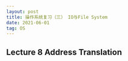 ```yaml
---
layout: post
title: 操作系统复习（三） IO与File System
date: 2021-06-01
tag: OS
---
```


## Lecture 8 Address Translation

